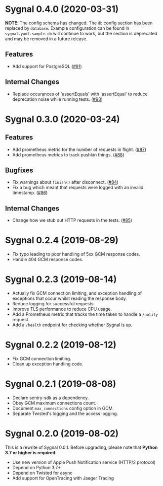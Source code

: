 Sygnal 0.4.0 (2020-03-31)
=========================

**NOTE**: The config schema has changed. The `db` config section has been replaced
by `database`. Example configuration can be found in `sygnal.yaml.sample`. `db` will
continue to work, but the section is deprecated and may be removed in a future release.

Features
--------

- Add support for PostgreSQL ([\#91](https://github.com/matrix-org/sygnal/issues/91))


Internal Changes
----------------

- Replace occurances of 'assertEquals' with 'assertEqual' to reduce deprecation noise while running tests. ([\#93](https://github.com/matrix-org/sygnal/issues/93))


Sygnal 0.3.0 (2020-03-24)
=========================

Features
--------

- Add prometheus metric for the number of requests in flight. ([\#87](https://github.com/matrix-org/sygnal/issues/87))
- Add prometheus metrics to track pushkin things. ([\#88](https://github.com/matrix-org/sygnal/issues/88))


Bugfixes
--------

- Fix warnings about `finish()` after disconnect. ([\#84](https://github.com/matrix-org/sygnal/issues/84))
- Fix a bug which meant that requests were logged with an invalid timestamp. ([\#86](https://github.com/matrix-org/sygnal/issues/86))


Internal Changes
----------------

- Change how we stub out HTTP requests in the tests. ([\#85](https://github.com/matrix-org/sygnal/issues/85))


Sygnal 0.2.4 (2019-08-29)
===

- Fix typo leading to poor handling of 5xx GCM response codes.
- Handle 404 GCM response codes.

Sygnal 0.2.3 (2019-08-14)
===

- Actually fix GCM connection limiting, and exception handling of exceptions
  that occur whilst reading the response body.
- Reduce logging for successful requests.
- Improve TLS performance to reduce CPU usage.
- Add a Prometheus metric that tracks the time taken to handle a `/notify` request.
- Add a `/health` endpoint for checking whether Sygnal is up.

Sygnal 0.2.2 (2019-08-12)
===

- Fix GCM connection limiting.
- Clean up exception handling code.

Sygnal 0.2.1 (2019-08-08)
===

- Declare sentry-sdk as a dependency.
- Obey GCM maximum connections count.
- Document `max_connections` config option in GCM.
- Separate Twisted's logging and the access logging.

Sygnal 0.2.0 (2019-08-02)
===

This is a rewrite of Sygnal 0.0.1.
Before upgrading, please note that **Python 3.7 or higher is required**.

- Use new version of Apple Push Notification service (HTTP/2 protocol)
- Depend on Python 3.7+
- Depend on Twisted for async
- Add support for OpenTracing with Jaeger Tracing
